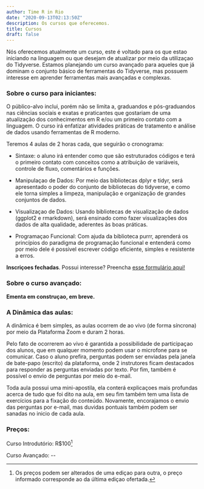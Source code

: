 ```yaml
---
author: Time R in Rio
date: "2020-09-13T02:13:50Z"
description: Os cursos que oferecemos.
title: Cursos
draft: false
---
```


Nós oferecemos atualmente um curso, este é voltado para os que estao iniciando na linguagem ou que desejam de atualizar por meio da utilizaçao do Tidyverse. Estamos planejando um curso avançado para aqueles que já dominam o conjunto básico de ferramentas do Tidyverse, mas possuem interesse em aprender ferramentas mais avançadas e complexas.

### Sobre o curso para iniciantes:

O público-alvo inclui, porém não se limita a, graduandos e pós-graduandos nas ciências sociais e exatas e praticantes que gostariam de uma atualização dos conhecimentos em R e/ou um primeiro contato com a linguagem. O curso irá enfatizar atividades práticas de tratamento e análise de dados usando ferramentas de R moderno.

Teremos 4 aulas de 2 horas cada, que seguirão o cronograma:

-   Sintaxe: o aluno irá entender como que são estruturados códigos e terá o primeiro contato com conceitos como a atribuição de variáveis, controle de fluxo, comentários e funções.

-   Manipulaçao de Dados: Por meio das bibliotecas dplyr e tidyr, será apresentado o poder do conjunto de bibliotecas do tidyverse, e como ele torna simples a limpeza, manipulação e organização de grandes conjuntos de dados.

-   Visualizaçao de Dados: Usando bibliotecas de visualização de dados (ggplot2 e rmarkdown), será ensinado como fazer visualizações dos dados de alta qualidade, aderentes às boas práticas.

-   Programaçao Funcional: Com ajuda da biblioteca purrr, aprenderá os princípios do paradigma de programação funcional e entenderá como por meio dele é possivel escrever código eficiente, simples e resistente a erros.

**Inscriçoes fechadas**. Possui interesse? Preencha [esse formulário aqui!](https://forms.gle/gHNiQdjLBLLBZBJT7)

### Sobre o curso avançado:

**Ementa em construçao, em breve.**

### A Dinâmica das aulas:

A dinâmica é bem simples, as aulas ocorrem de ao vivo (de forma síncrona) por meio da Plataforma Zoom e duram 2 horas.

Pelo fato de ocorrerem ao vivo é garantida a possibilidade de participaçao dos alunos, que em qualquer momento podem usar o microfone para se comunicar. Caso o aluno prefira, perguntas podem ser enviadas pela janela de bate-papo (escrito) da plataforma, onde 2 instrutores ficam destacados para responder as perguntas enviadas por texto. Por fim, também é possível o envio de perguntas por meio do e-mail.

Toda aula possui uma mini-apostila, ela conterá explicaçoes mais profundas acerca de tudo que foi dito na aula, em seu fim também tem uma lista de exercícios para a fixação do conteúdo. Novamente, encorajamos o envio das perguntas por e-mail, mas duvidas pontuais também podem ser sanadas no inicio de cada aula.

### Preços:

Curso Introdutório: R\$100[^1]

[^1]: Os preços podem ser alterados de uma ediçao para outra, o preço informado corresponde ao da última ediçao ofertada.

Curso Avançado: --
